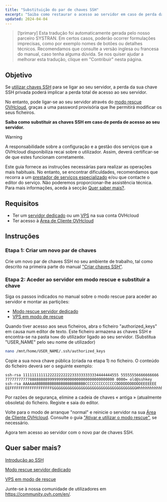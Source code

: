 ```yaml
---
title: "Substituição do par de chaves SSH"
excerpt: "Saiba como restaurar o acesso ao servidor em caso de perda da sua chave privada, gerando um novo par de chaves SSH"
updated: 2024-04-04
---
```


> [!primary]
> Esta tradução foi automaticamente gerada pelo nosso parceiro SYSTRAN. Em certos casos, poderão ocorrer formulações imprecisas, como por exemplo nomes de botões ou detalhes técnicos. Recomendamos que consulte a versão inglesa ou francesa do manual, caso tenha alguma dúvida. Se nos quiser ajudar a melhorar esta tradução, clique em "Contribuir" nesta página.
>

## Objetivo

Se [utilizar chaves SSH](/pages/bare_metal_cloud/dedicated_servers/creating-ssh-keys-dedicated) para se ligar ao seu servidor, a perda da sua chave SSH privada poderá implicar a perda total de acesso ao seu servidor.

No entanto, pode ligar-se ao seu servidor através do [modo rescue OVHcloud](/pages/bare_metal_cloud/dedicated_servers/rescue_mode), graças a uma password provisória que lhe permitirá modificar os seus ficheiros.

**Saiba como substituir as chaves SSH em caso de perda de acesso ao seu servidor.**

> [!warning]
>
> A responsabilidade sobre a configuração e a gestão dos serviços que a OVHcloud disponibiliza recai sobre o utilizador. Assim, deverá certificar-se de que estes funcionam corretamente.
>
> Este guia fornece as instruções necessárias para realizar as operações mais habituais. No entanto, se encontrar dificuldades, recomendamos que recorra a um [prestador de serviços especializado](https://partner.ovhcloud.com/pt/directory/) e/ou que contacte o editor do serviço. Não poderemos proporcionar-lhe assistência técnica. Para mais informações, aceda à secção [Quer saber mais?](#go-further).
>

## Requisitos

- Ter um [servidor dedicado](https://www.ovhcloud.com/pt/bare-metal/) ou um [VPS](https://www.ovhcloud.com/pt/vps/) na sua conta OVHcloud
- Ter acesso à [Área de Cliente OVHcloud](/links/manager)

## Instruções

### Etapa 1: Criar um novo par de chaves

Crie um novo par de chaves SSH no seu ambiente de trabalho, tal como descrito na primeira parte do manual ["Criar chaves SSH"](/pages/bare_metal_cloud/dedicated_servers/creating-ssh-keys-dedicated).

<a name="step2"></a>

### Etapa 2: Aceder ao servidor em modo rescue e substituir a chave

Siga os passos indicados no manual sobre o modo rescue para aceder ao servidor e montar as partições:

- [Modo rescue servidor dedicado](/pages/bare_metal_cloud/dedicated_servers/rescue_mode)
- [VPS em modo de rescue](/pages/bare_metal_cloud/virtual_private_servers/rescue)

Quando tiver acesso aos seus ficheiros, abra o ficheiro "authorized_keys" em causa num editor de texto. Este ficheiro armazena as chaves SSH e encontra-se na pasta `home` do utilizador ligado ao seu servidor. (Substitua "USER_NAME" pelo seu nome de utilizador)

```bash
nano /mnt/home/USER_NAME/.ssh/authorized_keys
```

Copie a sua nova chave pública (criada na etapa 1) no ficheiro. O conteúdo do ficheiro deverá ser o seguinte exemplo:

```console
ssh-rsa 1111111111122222222222333333333334444444555 55555556666666666
7777777777788888888999999990000000000000000000000 0000= old@sshkey
ssh-rsa AAAAAABBBBBBBBBBBBBBBBBBBBBBCCCCCCCCCCCCCCDDDDDDDDDDDEEEEEEE
EEFFFFFFFFFFFFFFFFFFFGGGGGGGGGGGGGGGGGGGGGGGGGGGGGGGGGGGGGGHhhhhhhhhhhhhhhhhhhhhhhhhhhhhhhhhhhhhhhhhhhhhhhhhhhhhhhhhhhhhhhhhhhhhhhhhhhhhhhhhhhhhhhhhhhhhhhhhhhhhhhhhhhhhhhhhhhhhhhhhhhhhhhhhhhhhhhhhhhhhhhhhhhhhhhhhhhhhhhhhhhhhhhhhhhhhhhhhhhhhhhhhhhhhhhhhhhhhhhhhhhhhhh
```

Por razões de segurança, elimine a cadeia de chaves « antiga » (atualmente obsoleta) do ficheiro. Registe e saia do editor.

Volte para o modo de arranque "normal" e reinicie o servidor na sua [Área de Cliente OVHcloud](/links/manager). Consulte o guia ["Ativar e utilizar o modo rescue"](#step2), se necessário.

Agora tem acesso ao servidor com o novo par de chaves SSH.

## Quer saber mais? <a name="go-further"></a>

[Introdução ao SSH](/pages/bare_metal_cloud/dedicated_servers/ssh_introduction)

[Modo rescue servidor dedicado](/pages/bare_metal_cloud/dedicated_servers/rescue_mode)

[VPS em modo de rescue](/pages/bare_metal_cloud/virtual_private_servers/rescue)

Junte-se à nossa comunidade de utilizadores em <https://community.ovh.com/en/>.